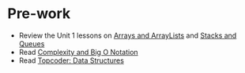 # Pre-work

- Review the Unit 1 lessons on [Arrays and ArrayLists](https://github.com/C4Q/AC3.3/tree/master/lessons/arrays-arraylists) and [Stacks and Queues](https://github.com/C4Q/AC3.3/tree/master/lessons/stacks-and-queues)
- Read [Complexity and Big O Notation](http://pages.cs.wisc.edu/~vernon/cs367/notes/3.COMPLEXITY.html)
- Read [Topcoder: Data Structures](https://www.topcoder.com/community/data-science/data-science-tutorials/data-structures/)
